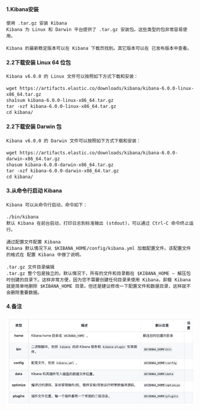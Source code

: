 #### 1.Kibana安装
    使用 .tar.gz 安装 Kibana
    Kibana 为 Linux 和 Darwin 平台提供了 .tar.gz 安装包。这些类型的包非常容易使用。
    
    Kibana 的最新稳定版本可以在 Kibana 下载页找到。其它版本可以在 已发布版本中查看。
    
#### 2.2下载安装 Linux 64 位包
    Kibana v6.0.0 的 Linux 文件可以按照如下方式下载和安装：
    
    wget https://artifacts.elastic.co/downloads/kibana/kibana-6.0.0-linux-x86_64.tar.gz
    sha1sum kibana-6.0.0-linux-x86_64.tar.gz 
    tar -xzf kibana-6.0.0-linux-x86_64.tar.gz
    cd kibana/ 



#### 2.2下载安装 Darwin 包
    Kibana v6.0.0 的 Darwin 文件可以按照如下方式下载和安装：
    
    wget https://artifacts.elastic.co/downloads/kibana/kibana-6.0.0-darwin-x86_64.tar.gz
    shasum kibana-6.0.0-darwin-x86_64.tar.gz 
    tar -xzf kibana-6.0.0-darwin-x86_64.tar.gz
    cd kibana/ 



#### 3.从命令行启动 Kibana
    Kibana 可以从命令行启动，命令如下：
    
    ./bin/kibana
    默认 Kibana 在前台启动，打印日志到标准输出 (stdout)，可以通过 Ctrl-C 命令终止运行。
    
    通过配置文件配置 Kibana
    Kibana 默认情况下从 $KIBANA_HOME/config/kibana.yml 加载配置文件。该配置文件的格式在 配置 Kibana 中做了说明。
    
    .tar.gz 文件目录编辑
    .tar.gz 整个包是独立的。默认情况下，所有的文件和目录都在 $KIBANA_HOME — 解压包时创建的目录下。这样非常方便，因为您不需要创建任何目录来使用 Kibana，卸载 Kibana 就是简单地删除 $KIBANA_HOME 目录。但还是建议修改一下配置文件和数据目录，这样就不会删除重要数据。
    
#### 4.备注
![](res/kibanaproperty.jpg)

